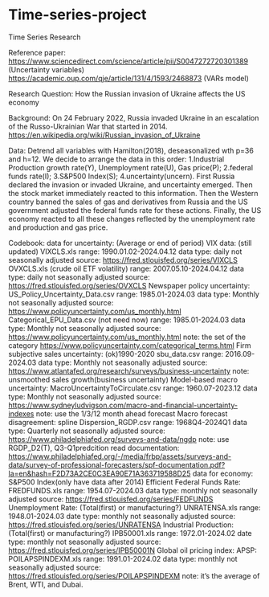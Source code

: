 # Time-series-project
Time Series Research

Reference paper:
https://www.sciencedirect.com/science/article/pii/S0047272720301389 (Uncertainty variables)
https://academic.oup.com/qje/article/131/4/1593/2468873 (VARs model)

Research Question: How the Russian invasion of Ukraine affects the US economy

Background: On 24 February 2022, Russia invaded Ukraine in an escalation of the Russo-Ukrainian War that started in 2014.  
https://en.wikipedia.org/wiki/Russian_invasion_of_Ukraine

Data:
Detrend all variables with Hamilton(2018), deseasonalized wth p=36 and h=12.
We decide to arrange the data in this order:
1.Industrial Production growth rate(Y), Unemployment rate(U), Gas price(P); 2.federal funds rate(I); 3.S&P500 Index(S); 4.uncertainty(uncern).
First Russia declared the invasion or invaded Ukraine, and uncertainty emerged. Then the stock market immediately reacted to this information. Then the Western country banned the sales of gas and derivatives from Russia and the US government adjusted the federal funds rate for these actions. Finally, the US economy reacted to all these changes reflected by the unemployment rate and production and gas price. 

Codebook:
data for uncertainty: (Average or end of period)
VIX data: (still updated)
VIXCLS.xls 
range: 1990.01.02-2024.04.12 
data type: daily
not seasonally adjusted
source: https://fred.stlouisfed.org/series/VIXCLS
OVXCLS.xls (crude oil ETF volatility)
range: 2007.05.10-2024.04.12
data type: daily
not seasonally adjusted
source: https://fred.stlouisfed.org/series/OVXCLS
Newspaper policy uncertainty:
US_Policy_Uncertainty_Data.csv
range: 1985.01-2024.03
data type: Monthly
not seasonally adjusted
source: https://www.policyuncertainty.com/us_monthly.html
Categorical_EPU_Data.csv (not need now)
range: 1985.01-2024.03
data type: Monthly
not seasonally adjusted
source: https://www.policyuncertainty.com/us_monthly.html
note: 
the set of the category
https://www.policyuncertainty.com/categorical_terms.html
Firm subjective sales uncertainty: (ok)1990-2020
sbu_data.csv
range: 2016.09-2024.03
data type: Monthly
not seasonally adjusted
source: https://www.atlantafed.org/research/surveys/business-uncertainty
note: unsmoothed sales growth(business uncertainty)
Model-based macro uncertainty:
MacroUncertaintyToCirculate.csv
range: 1960.07-2023.12
data type: Monthly
not seasonally adjusted
source: https://www.sydneyludvigson.com/macro-and-financial-uncertainty-indexes
note: use the 1/3/12 month ahead forecast
Macro forecast disagreement: spline 
Dispersion_RGDP.csv
range: 1968Q4-2024Q1
data type: Quarterly
not seasonally adjusted
source: https://www.philadelphiafed.org/surveys-and-data/ngdp
note: use RGDP_D2(T), Q3-Q1predcition
read documentation:
https://www.philadelphiafed.org/-/media/frbp/assets/surveys-and-data/survey-of-professional-forecasters/spf-documentation.pdf?la=en&hash=F2D73A2CE0C3EA90E71A363719588D25
data for economy:
S&P500 Index(only have data after 2014)
Efficient Federal Funds Rate:
FREDFUNDS.xls
range: 1954.07-2024.03
data type: monthly
not seasonally adjusted
source: https://fred.stlouisfed.org/series/FEDFUNDS
Unemployment Rate: (Total(first) or manufacturing?)
UNRATENSA.xls
range: 1948.01-2024.03
date type: monthly
not seasonally adjusted
source: https://fred.stlouisfed.org/series/UNRATENSA
Industrial Production: (Total(first) or manufacturing?)
IPB50001.xls
range: 1972.01-2024.02
date type: monthly
not seasonally adjusted
source: https://fred.stlouisfed.org/series/IPB50001N
Global oil pricing index: APSP:
POILAPSPINDEXM.xls
range: 1991.01-2024.02
data type: monthly
not seasonally adjusted
source: https://fred.stlouisfed.org/series/POILAPSPINDEXM
note: it’s the average of Brent, WTI, and Dubai.










